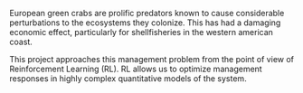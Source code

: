 European green crabs are prolific predators known to cause considerable perturbations to the ecosystems they colonize. This has had a damaging economic effect, particularly for shellfisheries in the western american coast.

This project approaches this management problem from the point of view of Reinforcement Learning (RL). RL allows us to optimize management responses in highly complex quantitative models of the system. 